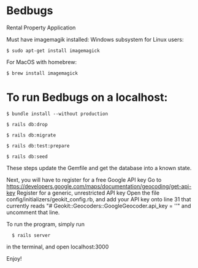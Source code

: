 # Bedbugs
Rental Property Application

Must have imagemagik installed:
Windows subsystem for Linux users:

    $ sudo apt-get install imagemagick

For MacOS with homebrew:

    $ brew install imagemagick

# To run Bedbugs on a localhost:

    $ bundle install --without production

    $ rails db:drop

    $ rails db:migrate

    $ rails db:test:prepare

    $ rails db:seed

  These steps update the Gemfile and get the database into a known state.

  Next, you will have to register for a free Google API key
    Go to https://developers.google.com/maps/documentation/geocoding/get-api-key
    Register for a generic, unrestricted API key
    Open the file config/initializers/geokit_config.rb, and add your API key
      onto line 31 that currently reads "# Geokit::Geocoders::GoogleGeocoder.api_key = ''"
      and uncomment that line.


  To run the program, simply run

      $ rails server

  in the terminal, and open localhost:3000

  Enjoy!
